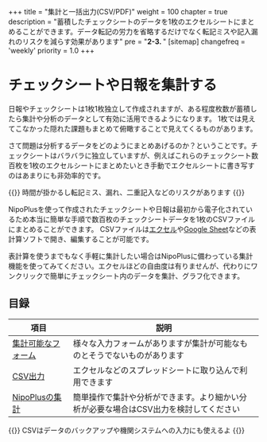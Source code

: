 +++
title = "集計と一括出力(CSV/PDF)"
weight = 100
chapter = true
description = "蓄積したチェックシートのデータを1枚のエクセルシートにまとめることができます。データ転記の労力を省略するだけでなく転記ミスや記入漏れのリスクを減らす効果があります"
pre = "<b>2-3. </b>"
[sitemap]
  changefreq = 'weekly'
  priority = 1.0
+++

# チェックシートや日報を集計する

日報やチェックシートは1枚1枚独立して作成されますが、ある程度枚数が蓄積したら集計や分析のデータとして有効に活用できるようになります。
1枚では見えてこなかった隠れた課題もまとめて俯瞰することで見えてくるものがあります。  

さて問題は分析するデータをどのようにまとめあげるのか？ということです。チェックシートはバラバラに独立していますが、例えばこれらのチェックシート数百枚を1枚のエクセルシートにまとめたいとき手動でエクセルシートに書き写すのはあまりにも非効率的です。

{{<alice pos="right" icon="here">}}
時間が掛かるし転記ミス、漏れ、二重記入などのリスクがあります
{{</alice>}}

NipoPlusを使って作成されたチェックシートや日報は最初から電子化されているため本当に簡単な手順で数百枚のチェックシートデータを1枚のCSVファイルにまとめることができます。
CSVファイルは[エクセル](https://www.microsoft.com/ja-jp/microsoft-365/excel)や[Google Sheet](https://www.google.com/intl/ja_jp/sheets/about/)などの表計算ソフトで開き、編集することが可能です。

表計算を使うまでもなく手軽に集計したい場合はNipoPlusに備わっている集計機能を使ってみてください。エクセルほどの自由度は有りませんが、代わりにワンクリックで簡単にチェックシート内のデータを集計、グラフ化できます。

## 目録

|項目|説明|
|---|---|
|[集計可能なフォーム](/report/totalling/form/)|様々な入力フォームがありますが集計が可能なものとそうでないものがあります|
|[CSV出力](/report/totalling/csv/)|エクセルなどのスプレッドシートに取り込んで利用できます|
|[NipoPlusの集計](/report/totalling/transition/)|簡単操作で集計や分析ができます。より細かい分析が必要な場合はCSV出力を検討してください|

{{<alice pos="right" icon="ok">}}
CSVはデータのバックアップや機関システムへの入力にも使えるよ
{{</alice>}}
